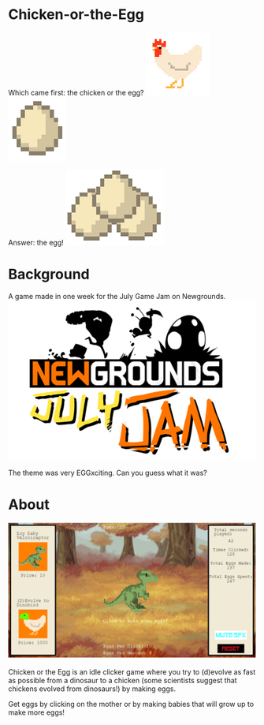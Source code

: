 # Chicken-or-the-Egg

Which came first: the chicken or the egg? 
![Chicken](assets/images/clicker/chicken.png)
![Egg](assets/images/other/egg.png)

Answer: the egg!
![Eggs](assets/images/other/3eggs.png)

# Background

A game made in one week for the July Game Jam on Newgrounds.
![July Jam](julyjam.png)

The theme was very EGGxciting. Can you guess what it was?

# About

![Screenshot](screenshot.PNG)

Chicken or the Egg is an idle clicker game where you try to (d)evolve as fast as possible from a dinosaur to a chicken (some scientists suggest that chickens evolved from dinosaurs!) by making eggs.

Get eggs by clicking on the mother or by making babies that will grow up to make more eggs!
